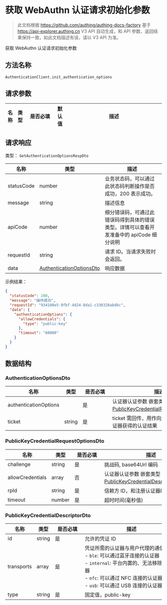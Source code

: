 # 获取 WebAuthn 认证请求初始化参数

<!--
  警告⚠️：
  不要直接修改该文档，
  https://github.com/Authing/authing-docs-factory
  使用该项目进行生成
-->

<LastUpdated />

> 此文档根据 https://github.com/authing/authing-docs-factory 基于 https://api-explorer.authing.cn V3 API 自动生成，和 API 参数、返回结果保持一致，如此文档描述有误，请以 V3 API 为准。


获取 WebAuthn 认证请求初始化参数

## 方法名称

`AuthenticationClient.init_authentication_options`

## 请求参数

| 名称 | 类型 | <div style="width:80px">是否必填</div> | 默认值 | <div style="width:300px">描述</div> | <div style="width:200px"></div>示例值</div> |
| ---- | ---- | ---- | ---- | ---- | ---- |




## 请求响应

类型： `GetAuthenticationOptionsRespDto`

| 名称 | 类型 | 描述 |
| ---- | ---- | ---- |
| statusCode | number | 业务状态码，可以通过此状态码判断操作是否成功，200 表示成功。 |
| message | string | 描述信息 |
| apiCode | number | 细分错误码，可通过此错误码得到具体的错误类型。详情可以查看开发准备中的 apiCode 细分说明 |
| requestId | string | 请求 ID。当请求失败时会返回。 |
| data | <a href="#AuthenticationOptionsDto">AuthenticationOptionsDto</a> | 响应数据 |



示例结果：

```json
{
  "statusCode": 200,
  "message": "操作成功",
  "requestId": "934108e5-9fbf-4d24-8da1-c330328abd6c",
  "data": {
    "authenticationOptions": {
      "allowCredentials": {
        "type": "public-key"
      },
      "timeout": "60000"
    }
  }
}
```

## 数据结构


### <a id="AuthenticationOptionsDto"></a> AuthenticationOptionsDto

| 名称 | 类型 | <div style="width:80px">是否必填</div> | <div style="width:300px">描述</div> | <div style="width:200px">示例值</div> |
| ---- |  ---- | ---- | ---- | ---- |
| authenticationOptions |  | 是 | 认证器认证参数 嵌套类型：<a href="#PublicKeyCredentialRequestOptionsDto">PublicKeyCredentialRequestOptionsDto</a>。  |  |
| ticket | string | 是 | ticket 需回传，用作向服务器发起验证从认证器获得的认证结果   |  |


### <a id="PublicKeyCredentialRequestOptionsDto"></a> PublicKeyCredentialRequestOptionsDto

| 名称 | 类型 | <div style="width:80px">是否必填</div> | <div style="width:300px">描述</div> | <div style="width:200px">示例值</div> |
| ---- |  ---- | ---- | ---- | ---- |
| challenge | string | 是 | 挑战码, base64Url 编码   |  |
| allowCredentials | array | 否 | 认证器认证参数 嵌套类型：<a href="#PublicKeyCredentialDescriptorDto">PublicKeyCredentialDescriptorDto</a>。  |  |
| rpId | string | 是 | 信赖方 ID，和注册认证器时一致   |  |
| timeout | number | 是 | 超时时间(毫秒值)   |  `60000` |


### <a id="PublicKeyCredentialDescriptorDto"></a> PublicKeyCredentialDescriptorDto

| 名称 | 类型 | <div style="width:80px">是否必填</div> | <div style="width:300px">描述</div> | <div style="width:200px">示例值</div> |
| ---- |  ---- | ---- | ---- | ---- |
| id | string | 是 | 允许的凭证 ID   |  |
| transports | array | 是 | 凭证所需的认证器与用户代理的通信方式:<br>- `ble`: 可以通过蓝牙连接的认证器<br>- `internal`: 平台内置的、无法移除的认证器<br>- `nfc`: 可以通过 NFC 连接的认证器<br>- `usb`: 可以通过 USB 连接的认证器<br>   |  |
| type | string | 是 | 固定值，public-key   |  `public-key` |


